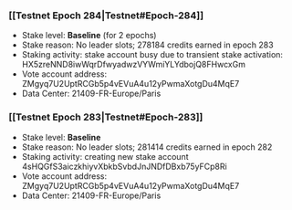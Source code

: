 ### [[Testnet Epoch 284|Testnet#Epoch-284]]
* Stake level: **Baseline** (for 2 epochs)
* Stake reason: No leader slots; 278184 credits earned in epoch 283
* Staking activity: stake account busy due to transient stake activation: HX5zreNND8iwWqrDfwyadwzVYWmiYLYdbojQ8FHwcxGm
* Vote account address: ZMgyq7U2UptRCGb5p4vEVuA4u12yPwmaXotgDu4MqE7
* Data Center: 21409-FR-Europe/Paris
### [[Testnet Epoch 283|Testnet#Epoch-283]]
* Stake level: **Baseline**
* Stake reason: No leader slots; 281414 credits earned in epoch 282
* Staking activity: creating new stake account 4sHQGfS3aiczkhiyvXbkbSvbdJnJNDfDBxb75yFCp8Ri
* Vote account address: ZMgyq7U2UptRCGb5p4vEVuA4u12yPwmaXotgDu4MqE7
* Data Center: 21409-FR-Europe/Paris